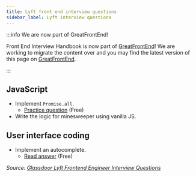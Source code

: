 ```yaml
---
title: Lyft front end interview questions
sidebar_label: Lyft interview questions
---
```


:::info We are now part of GreatFrontEnd!

Front End Interview Handbook is now part of [GreatFrontEnd](https://www.greatfrontend.com?fpr=yangshun)! We are working to migrate the content over and you may find the latest version of this page on [GreatFrontEnd](https://www.greatfrontend.com/prepare?fpr=yangshun).

:::

## JavaScript

- Implement `Promise.all`.
  - [Practice question](https://www.greatfrontend.com/questions/javascript/promise-all?fpr=yangshun) (Free)
- Write the logic for minesweeper using vanilla JS.

## User interface coding

- Implement an autocomplete.
  - [Read answer](https://www.greatfrontend.com/questions/system-design/autocomplete?fpr=yangshun) (Free)

_Source: [Glassdoor Lyft Frontend Engineer Interview Questions](https://www.glassdoor.sg/Interview/Lyft-Frontend-Engineer-Interview-Questions-EI_IE700614.0,4_KO5,22.htm)_
